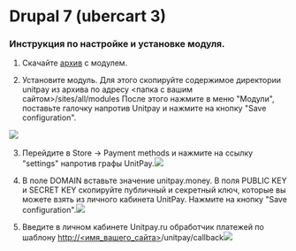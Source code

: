 # Drupal 7 \(ubercart 3\)

### Инструкция по настройке и установке модуля. <a id="instrukciya-po-nastroike-i-ustanovke-modulya"></a>

1. Скачайте [архив](https://github.com/unitpay/ubercart-module) с модулем.

2. Установите модуль. Для этого скопируйте содержимое директории unitpay из архива по адресу &lt;папка с вашим сайтом&gt;/sites/all/modules После этого нажмите в меню "Модули", поставьте галочку напротив Unitpay и нажмите на кнопку "Save configuration".

​![](https://d33v4339jhl8k0.cloudfront.net/docs/assets/551a91dbe4b0221aadf24410/images/57923ac390336029360386d1/file-O5Vt7DjtCv.png)​

3. Перейдите в Store -&gt; Payment methods и нажмите на ссылку "settings" напротив графы UnitPay.![](https://d33v4339jhl8k0.cloudfront.net/docs/assets/551a91dbe4b0221aadf24410/images/57923b6290336029360386da/file-5jB6c0fieW.png)

4. В поле DOMAIN вставьте значение unitpay.money. В поля PUBLIC KEY и SECRET KEY скопируйте публичный и секретный ключ, которые вы можете взять из личного кабинета UnitPay. Нажмите на кнопку "Save configuration".![](https://d33v4339jhl8k0.cloudfront.net/docs/assets/551a91dbe4b0221aadf24410/images/5e68cab52c7d3a7e9ae9018c/file-m8YLlh7FLN.png)

5. Введите в личном кабинете Unitpay.ru обработчик платежей по шаблону [http://&lt;имя\_вашего\_сайта&gt;](http://xn--/%3C__-7vebaolv6au8a9a1ct4h3f/)/unitpay/callback![](https://d33v4339jhl8k0.cloudfront.net/docs/assets/551a91dbe4b0221aadf24410/images/5790eaed9033602936037f10/file-d5eQvOskcg.png)

